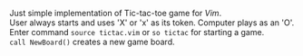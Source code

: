 Just simple implementation of Tic-tac-toe game for _Vim_.
<br/>
User always starts and uses 'X' or 'x' as its token. Computer plays as an 'O'.
<br/>
Enter command `source tictac.vim` or `so tictac` for starting a game.
<br/>
`call NewBoard()` creates a new game board.

